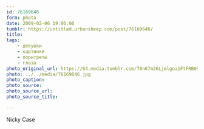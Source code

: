 ```yaml
---
id: 76169646
form: photo
date: 2009-02-06 19:06:00
tumblr: https://untitled.urbansheep.com/post/76169646/
title:
tags:
    - девушки
    - картинки
    - порнтреты
    - глаза
photo_original_url: https://64.media.tumblr.com/78n67m26Ljmlgoa1FtFRB09Mo1_1280.jpg
photo: ../../media/76169646.jpg
photo_caption:
photo_source:
photo_source_url:
photo_source_title:

---
```


<p>Nicky Case</p>
